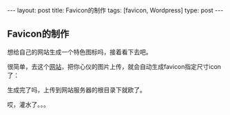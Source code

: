 <meta http-equiv="content-type" content="text/html; charset=UTF-8">
--- 
layout: post 
title: Favicon的制作
tags: [favicon, Wordpress]
type: post 
--- 

## Favicon的制作

想给自己的网站生成一个特色图标吗，接着看下去吧。

很简单，去这个[网站](http://favicon.htmlkit.com/favicon/)，把你心仪的图片上传，就会自动生成favicon指定尺寸icon了：

生成完了吗，上传到网站服务器的根目录下就欧了。

哎，灌水了。。。

